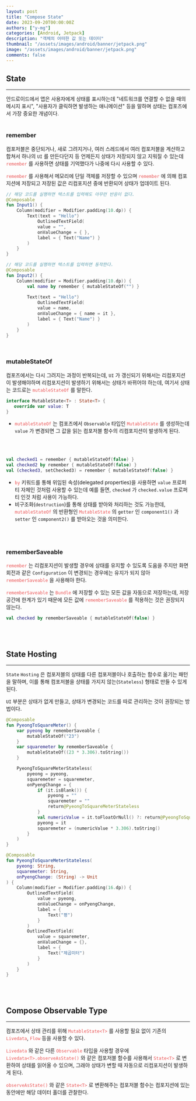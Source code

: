 ```yaml
---
layout: post
title: "Compose State"
date: 2023-09-20T00:00:00Z
authors: ["y-mg"]
categories: [Android, Jetpack]
description: "객체의 어떠한 값 또는 데이터"
thumbnail: "/assets/images/android/banner/jetpack.png"
image: "/assets/images/android/banner/jetpack.png"
comments: false
---
```


## State
***
안드로이드에서 앱은 사용자에게 상태를 표시하는데 "네트워크를 연결할 수 없을 때의 메시지 표시", "사용자가 클릭하면 발생하는 애니메이션" 등을 말하며 상태는 컴포즈에서 가장 중요한 개념이다.
<br/>
<br/>

### remember
컴포저블은 중단되거나, 새로 그려지거나, 여러 스레드에서 여러 컴포저블을 계산하고 합쳐서 하나의 `UI` 를 만든다던지 등 언제든지 상태가 저장되지 않고 지워질 수 있는데 <code style="color: #eb5657;">remember</code>  를 사용하면 상태를 기억했다가 나중에 다시 사용할 수 있다.
<br/>

<code style="color: #eb5657;">remember</code> 를 사용해서 메모리에 단일 객체를 저장할 수 있으며 <code style="color: #eb5657;">remember</code> 에 의해 컴포지션에 저장되고 저장된 값은 리컴포지션 중에 반환되어 상태가 업데이트 된다.
<br/>

```kotlin
// 해당 코드를 실행하면 텍스트를 입력해도 아무런 반응이 없다.
@Composable
fun Input1() {
    Column(modifier = Modifier.padding(10.dp)) {
        Text(text = "Hello")
            OutlinedTextField(
            value = "",
            onValueChange = { },
            label = { Text("Name") }
        )
    }
}

// 해당 코드를 실행하면 텍스트를 입력하면 동작한다.
@Composable
fun Input2() {
    Column(modifier = Modifier.padding(10.dp)) {
        val name by remember { mutableStateOf("") }
    
        Text(text = "Hello")
            OutlinedTextField(
            value = name,
            onValueChange = { name = it },
            label = { Text("Name") }
        )
    }
}
```
<br/>

### mutableStateOf
컴포즈에서는 다시 그려지는 과정이 반복되는데, `UI` 가 갱신되기 위해서는 리컴포지션이 발생해야하며 리컴포지션이 발생하기 위해서는 상태가 바뀌어야 하는데, 여기서 상태는 코드로는 <code style="color: #eb5657;">mutableStateOf</code> 를 말한다.
<br/>

```kotlin
interface MutableState<T> : State<T> {
   override var value: T
}
```
- <code style="color: #eb5657;">mutableStateOf</code> 는 컴포즈에서 `Observable` 타입인 <code style="color: #eb5657;">MutableState</code> 를 생성하는데 `value` 가 변경되면 그 값을 읽는 컴포저블 함수의 리컴포지션이 발생하게 된다.
<br/>
<br/>

```kotlin
val checked1 = remember { mutableStateOf(false) }
val checked2 by remember { mutableStateOf(false) }
val (checked3, setChecked3) = remember { mutableStateOf(false) }
```
- <code style="color: #eb5657;">by</code> 키워드를 통해 위임된 속성(delegated properties)을 사용하면 `value` 프로퍼티 자체인 것처럼 사용할 수 있는데 예를 들면, `checked` 가 `checked.value` 프로퍼티 인것 처럼 사용이 가능하다.
- 비구조화(`destruction`)를 통해 상태를 받아와 처리하는 것도 가능한데, <code style="color: #eb5657;">mutableStateOf</code> 의 반환형인 <code style="color: #eb5657;">MutableState</code> 의 `getter` 인 `component1()` 과 `setter` 인 `component2()` 를 받아오는 것을 의미한다.
<br/>
<br/>

### rememberSaveable
<code style="color: #eb5657;">remember</code> 는 리컴포지션이 발생할 경우에 상태를 유지할 수 있도록 도움을 주지만 화면 회전과 같은 `Configuration` 이 변경되는 경우에는 유지가 되지 않아 <code style="color: #eb5657;">rememberSaveable</code> 을 사용해야 한다.
<br/>

<code style="color: #eb5657;">rememberSaveable</code> 는 <code style="color: #eb5657;">Bundle</code> 에 저장할 수 있는 모든 값을 자동으로 저장하는데, 저장 공간에 한계가 있기 때문에 모든 값에 <code style="color: #eb5657;">rememberSaveable</code> 를 적용하는 것은 권장되지 않는다.
<br/>

```kotlin
val checked by rememberSaveable { mutableStateOf(false) }
```
<br/>
<br/>



## State Hosting
***
`State` `Hosting` 은 컴포저블의 상태를 다른 컴포저블이나 호출하는 함수로 옮기는 패턴을 말하며, 이를 통해 컴포저블을 상태를 가지지 않는(`Stateless`) 형태로 만들 수 있게 된다.
<br/>

`UI` 부분은 상태가 없게 만들고, 상태가 변경되는 코드를 따로 관리하는 것이 권장되는 방법이다.
<br/>

```kotlin
@Composable
fun PyeongToSquareMeter() {
    var pyeong by rememberSaveable {
        mutableStateOf("23")
    }
    var squaremeter by rememberSaveable {
        mutableStateOf((23 * 3.306).toString())
    }

    PyeongToSquareMeterStateless(
        pyeong = pyeong,
        squaremeter = squaremeter,
        onPyengChange = {
            if (it.isBlank()) {
                pyeong = ""
                squaremeter = ""
                return@PyeongToSquareMeterStateless
            }
            val numericValue = it.toFloatOrNull() ?: return@PyeongToSquareMeterStateless
            pyeong = it
            squaremeter = (numericValue * 3.306).toString()
        }
    )
}

@Composable
fun PyeongToSquareMeterStateless(
    pyeong: String,
    squaremeter: String,
    onPyengChange: (String) -> Unit
) {
    Column(modifier = Modifier.padding(16.dp)) {
        OutlinedTextField(
            value = pyeong,
            onValueChange = onPyengChange,
            label = {
                Text("평")
            }
        )
        OutlinedTextField(
            value = squaremeter,
            onValueChange = {},
            label = {
                Text("제곱미터")
            }
        )
    }
}
```
<br/>
<br/>



## Compose Observable Type
***
컴포즈에서 상태 관리를 위해 <code style="color: #eb5657;">MutableState&lt;T&gt;</code> 를 사용할 필요 없이 기존의 <code style="color: #eb5657;">Livedata</code>, <code style="color: #eb5657;">Flow</code> 등을 사용할 수 있다.
<br/>

<code style="color: #eb5657;">Livedata</code> 와 같은 다른 <code style="color: #eb5657;">Observable</code> 타입을 사용할 경우에 <code style="color: #eb5657;">Livedata&lt;T&gt;.observeAsState()</code> 와 같은 컴포저블 함수를 사용해서 <code style="color: #eb5657;">State&lt;T&gt;</code> 로 변환하여 상태를 읽어올 수 있으며, 그래야 상태가 변할 때 자동으로 리컴포지션이 발생하게 된다.
<br/>

<code style="color: #eb5657;">observeAsState()</code> 와 같은 <code style="color: #eb5657;">State&lt;T&gt;</code> 로 변환해주는 컴포저블 함수는 컴포지션에 있는 동안에만 해당 데이터 홀더를 관찰한다.